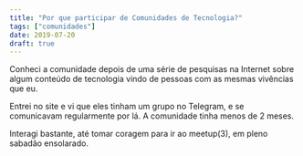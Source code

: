 ```yaml
---
title: "Por que participar de Comunidades de Tecnologia?"
tags: ["comunidades"]
date: 2019-07-20
draft: true
---
```


Conheci a comunidade depois de uma série de pesquisas na Internet sobre algum 
conteúdo de tecnologia vindo de pessoas com as mesmas vivências que eu.

Entrei no site e vi que eles tinham um grupo no Telegram, e se comunicavam regularmente por lá. A comunidade tinha menos de 2 meses.

Interagi bastante, até tomar coragem para ir ao meetup(3), em pleno sabadão 
ensolarado.